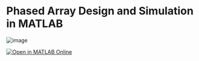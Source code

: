 # Phased Array Design and Simulation in MATLAB 
![image](https://github.com/user-attachments/assets/089b0c0c-b1ba-41e1-b628-b23259ae07f1)

[![Open in MATLAB Online](https://www.mathworks.com/images/responsive/global/open-in-matlab-online.svg)](https://matlab.mathworks.com/open/github/v1?repo=dsubacius/PhasedArraySystem_workshop)
